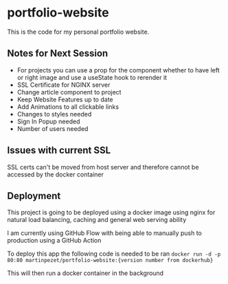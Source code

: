 # portfolio-website

This is the code for my personal portfolio website.

## Notes for Next Session

- For projects you can use a prop for the component whether to have left or right image and use a useState hook to rerender it
- SSL Certificate for NGINX server
- Change article component to project
- Keep Website Features up to date
- Add Animations to all clickable links
- Changes to styles needed
- Sign In Popup needed
- Number of users needed

## Issues with current SSL

SSL certs can't be moved from host server and therefore cannot be accessed by the docker container

## Deployment

This project is going to be deployed using a docker image using nginx for natural load balancing, caching and general web serving ability

I am currently using GitHub Flow with being able to manually push to production using a GitHub Action

To deploy this app the following code is needed to be ran `docker run -d -p 80:80 martinpezet/portfolio-website:{version number from dockerhub}`

This will then run a docker container in the background
